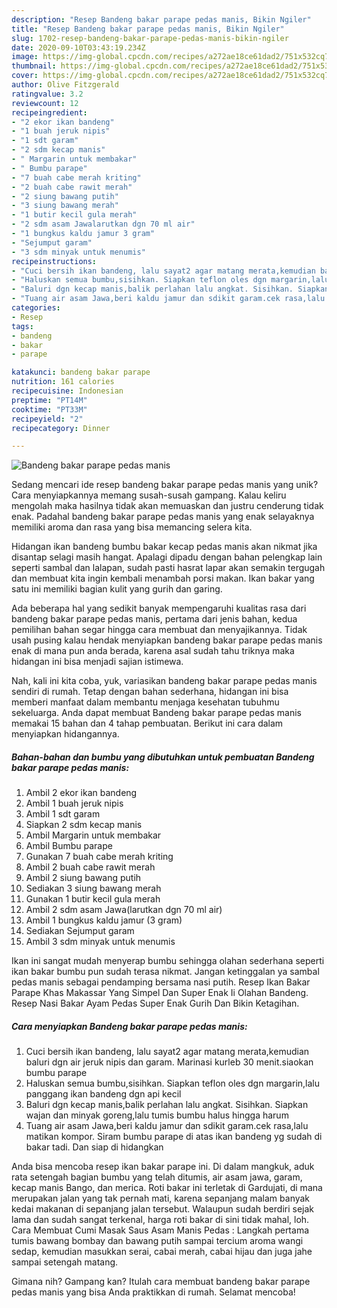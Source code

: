 ```yaml
---
description: "Resep Bandeng bakar parape pedas manis, Bikin Ngiler"
title: "Resep Bandeng bakar parape pedas manis, Bikin Ngiler"
slug: 1702-resep-bandeng-bakar-parape-pedas-manis-bikin-ngiler
date: 2020-09-10T03:43:19.234Z
image: https://img-global.cpcdn.com/recipes/a272ae18ce61dad2/751x532cq70/bandeng-bakar-parape-pedas-manis-foto-resep-utama.jpg
thumbnail: https://img-global.cpcdn.com/recipes/a272ae18ce61dad2/751x532cq70/bandeng-bakar-parape-pedas-manis-foto-resep-utama.jpg
cover: https://img-global.cpcdn.com/recipes/a272ae18ce61dad2/751x532cq70/bandeng-bakar-parape-pedas-manis-foto-resep-utama.jpg
author: Olive Fitzgerald
ratingvalue: 3.2
reviewcount: 12
recipeingredient:
- "2 ekor ikan bandeng"
- "1 buah jeruk nipis"
- "1 sdt garam"
- "2 sdm kecap manis"
- " Margarin untuk membakar"
- " Bumbu parape"
- "7 buah cabe merah kriting"
- "2 buah cabe rawit merah"
- "2 siung bawang putih"
- "3 siung bawang merah"
- "1 butir kecil gula merah"
- "2 sdm asam Jawalarutkan dgn 70 ml air"
- "1 bungkus kaldu jamur 3 gram"
- "Sejumput garam"
- "3 sdm minyak untuk menumis"
recipeinstructions:
- "Cuci bersih ikan bandeng, lalu sayat2 agar matang merata,kemudian baluri dgn air jeruk nipis dan garam. Marinasi kurleb 30 menit.siaokan bumbu parape"
- "Haluskan semua bumbu,sisihkan. Siapkan teflon oles dgn margarin,lalu panggang ikan bandeng dgn api kecil"
- "Baluri dgn kecap manis,balik perlahan lalu angkat. Sisihkan. Siapkan wajan dan minyak goreng,lalu tumis bumbu halus hingga harum"
- "Tuang air asam Jawa,beri kaldu jamur dan sdikit garam.cek rasa,lalu matikan kompor. Siram bumbu parape di atas ikan bandeng yg sudah di bakar tadi. Dan siap di hidangkan"
categories:
- Resep
tags:
- bandeng
- bakar
- parape

katakunci: bandeng bakar parape 
nutrition: 161 calories
recipecuisine: Indonesian
preptime: "PT14M"
cooktime: "PT33M"
recipeyield: "2"
recipecategory: Dinner

---
```



![Bandeng bakar parape pedas manis](https://img-global.cpcdn.com/recipes/a272ae18ce61dad2/751x532cq70/bandeng-bakar-parape-pedas-manis-foto-resep-utama.jpg)

Sedang mencari ide resep bandeng bakar parape pedas manis yang unik? Cara menyiapkannya memang susah-susah gampang. Kalau keliru mengolah maka hasilnya tidak akan memuaskan dan justru cenderung tidak enak. Padahal bandeng bakar parape pedas manis yang enak selayaknya memiliki aroma dan rasa yang bisa memancing selera kita.

Hidangan ikan bandeng bumbu bakar kecap pedas manis akan nikmat jika disantap selagi masih hangat. Apalagi dipadu dengan bahan pelengkap lain seperti sambal dan lalapan, sudah pasti hasrat lapar akan semakin tergugah dan membuat kita ingin kembali menambah porsi makan. Ikan bakar yang satu ini memiliki bagian kulit yang gurih dan garing.

Ada beberapa hal yang sedikit banyak mempengaruhi kualitas rasa dari bandeng bakar parape pedas manis, pertama dari jenis bahan, kedua pemilihan bahan segar hingga cara membuat dan menyajikannya. Tidak usah pusing kalau hendak menyiapkan bandeng bakar parape pedas manis enak di mana pun anda berada, karena asal sudah tahu triknya maka hidangan ini bisa menjadi sajian istimewa.


Nah, kali ini kita coba, yuk, variasikan bandeng bakar parape pedas manis sendiri di rumah. Tetap dengan bahan sederhana, hidangan ini bisa memberi manfaat dalam membantu menjaga kesehatan tubuhmu sekeluarga. Anda dapat membuat Bandeng bakar parape pedas manis memakai 15 bahan dan 4 tahap pembuatan. Berikut ini cara dalam menyiapkan hidangannya.

<!--inarticleads1-->

##### Bahan-bahan dan bumbu yang dibutuhkan untuk pembuatan Bandeng bakar parape pedas manis:

1. Ambil 2 ekor ikan bandeng
1. Ambil 1 buah jeruk nipis
1. Ambil 1 sdt garam
1. Siapkan 2 sdm kecap manis
1. Ambil  Margarin untuk membakar
1. Ambil  Bumbu parape
1. Gunakan 7 buah cabe merah kriting
1. Ambil 2 buah cabe rawit merah
1. Ambil 2 siung bawang putih
1. Sediakan 3 siung bawang merah
1. Gunakan 1 butir kecil gula merah
1. Ambil 2 sdm asam Jawa(larutkan dgn 70 ml air)
1. Ambil 1 bungkus kaldu jamur (3 gram)
1. Sediakan Sejumput garam
1. Ambil 3 sdm minyak untuk menumis


Ikan ini sangat mudah menyerap bumbu sehingga olahan sederhana seperti ikan bakar bumbu pun sudah terasa nikmat. Jangan ketinggalan ya sambal pedas manis sebagai pendamping bersama nasi putih. Resep Ikan Bakar Parape Khas Makassar Yang Simpel Dan Super Enak Ii Olahan Bandeng. Resep Nasi Bakar Ayam Pedas Super Enak Gurih Dan Bikin Ketagihan. 

<!--inarticleads2-->

##### Cara menyiapkan Bandeng bakar parape pedas manis:

1. Cuci bersih ikan bandeng, lalu sayat2 agar matang merata,kemudian baluri dgn air jeruk nipis dan garam. Marinasi kurleb 30 menit.siaokan bumbu parape
1. Haluskan semua bumbu,sisihkan. Siapkan teflon oles dgn margarin,lalu panggang ikan bandeng dgn api kecil
1. Baluri dgn kecap manis,balik perlahan lalu angkat. Sisihkan. Siapkan wajan dan minyak goreng,lalu tumis bumbu halus hingga harum
1. Tuang air asam Jawa,beri kaldu jamur dan sdikit garam.cek rasa,lalu matikan kompor. Siram bumbu parape di atas ikan bandeng yg sudah di bakar tadi. Dan siap di hidangkan


Anda bisa mencoba resep ikan bakar parape ini. Di dalam mangkuk, aduk rata setengah bagian bumbu yang telah ditumis, air asam jawa, garam, kecap manis Bango, dan merica. Roti bakar ini terletak di Gardujati, di mana merupakan jalan yang tak pernah mati, karena sepanjang malam banyak kedai makanan di sepanjang jalan tersebut. Walaupun sudah berdiri sejak lama dan sudah sangat terkenal, harga roti bakar di sini tidak mahal, loh. Cara Membuat Cumi Masak Saus Asam Manis Pedas : Langkah pertama tumis bawang bombay dan bawang putih sampai tercium aroma wangi sedap, kemudian masukkan serai, cabai merah, cabai hijau dan juga jahe sampai setengah matang. 

Gimana nih? Gampang kan? Itulah cara membuat bandeng bakar parape pedas manis yang bisa Anda praktikkan di rumah. Selamat mencoba!
